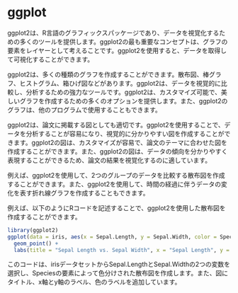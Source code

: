 # ggplot

ggplot2は、R言語のグラフィックスパッケージであり、データを視覚化するための多くのツールを提供します。ggplot2の最も重要なコンセプトは、グラフの要素をレイヤーとして考えることです。ggplot2を使用すると、データを取得して可視化することができます。

ggplot2は、多くの種類のグラフを作成することができます。散布図、棒グラフ、ヒストグラム、箱ひげ図などがあります。ggplot2は、データを視覚的に比較し、分析するための強力なツールです。ggplot2は、カスタマイズ可能で、美しいグラフを作成するための多くのオプションを提供します。また、ggplot2のグラフは、他のプログラムで使用することもできます。

ggplot2は、論文に掲載する図としても適切です。ggplot2を使用することで、データを分析することが容易になり、視覚的に分かりやすい図を作成することができます。ggplot2の図は、カスタマイズが容易で、論文のテーマに合わせた図を作成することができます。また、ggplot2の図は、データの傾向を分かりやすく表現することができるため、論文の結果を視覚化するのに適しています。

例えば、ggplot2を使用して、2つのグループのデータを比較する散布図を作成することができます。また、ggplot2を使用して、時間の経過に伴うデータの変化を表す折れ線グラフを作成することもできます。

例えば、以下のようにRコードを記述することで、ggplot2を使用した散布図を作成することができます。

``` R
library(ggplot2)
ggplot(data = iris, aes(x = Sepal.Length, y = Sepal.Width, color = Species)) +
  geom_point() +
  labs(title = "Sepal Length vs. Sepal Width", x = "Sepal Length", y = "Sepal Width", color = "Species")
```

このコードは、irisデータセットからSepal.LengthとSepal.Widthの2つの変数を選択し、Speciesの要素によって色分けされた散布図を作成します。また、図にタイトル、x軸とy軸のラベル、色のラベルを追加しています。
